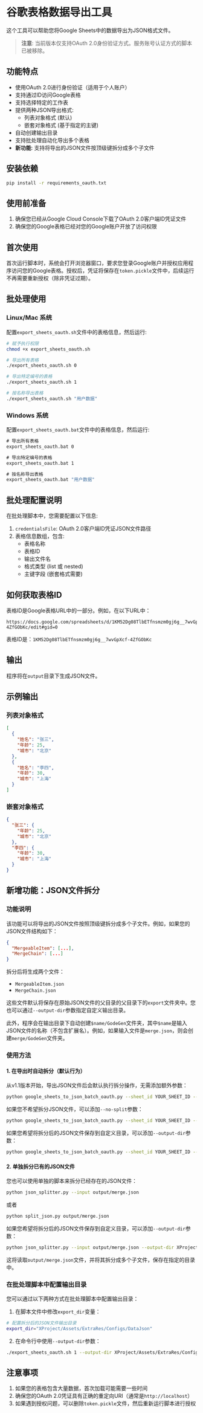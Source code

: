 # 谷歌表格数据导出工具

这个工具可以帮助您将Google Sheets中的数据导出为JSON格式文件。

> **注意**: 当前版本仅支持OAuth 2.0身份验证方式。服务账号认证方式的脚本已被移除。

## 功能特点

- 使用OAuth 2.0进行身份验证（适用于个人账户）
- 支持通过ID访问Google表格
- 支持选择特定的工作表
- 提供两种JSON导出格式:
  - 列表对象格式 (默认)
  - 嵌套对象格式 (基于指定的主键)
- 自动创建输出目录
- 支持批处理自动化导出多个表格
- **新功能**: 支持将导出的JSON文件按顶级键拆分成多个子文件

## 安装依赖

```bash
pip install -r requirements_oauth.txt
```

## 使用前准备

1. 确保您已经从Google Cloud Console下载了OAuth 2.0客户端ID凭证文件
2. 确保您的Google表格已经对您的Google账户开放了访问权限

## 首次使用

首次运行脚本时，系统会打开浏览器窗口，要求您登录Google账户并授权应用程序访问您的Google表格。授权后，凭证将保存在`token.pickle`文件中，后续运行不再需要重新授权（除非凭证过期）。

## 批处理使用

### Linux/Mac 系统

配置`export_sheets_oauth.sh`文件中的表格信息，然后运行:

```bash
# 赋予执行权限
chmod +x export_sheets_oauth.sh

# 导出所有表格
./export_sheets_oauth.sh 0

# 导出特定编号的表格
./export_sheets_oauth.sh 1

# 按名称导出表格
./export_sheets_oauth.sh "用户数据"
```

### Windows 系统

配置`export_sheets_oauth.bat`文件中的表格信息，然后运行:

```cmd
# 导出所有表格
export_sheets_oauth.bat 0

# 导出特定编号的表格
export_sheets_oauth.bat 1

# 按名称导出表格
export_sheets_oauth.bat "用户数据"
```

## 批处理配置说明

在批处理脚本中，您需要配置以下信息:

1. `credentialsFile`: OAuth 2.0客户端ID凭证JSON文件路径
2. 表格信息数组，包含:
   - 表格名称
   - 表格ID
   - 输出文件名
   - 格式类型 (list 或 nested)
   - 主键字段 (嵌套格式需要)

## 如何获取表格ID

表格ID是Google表格URL中的一部分。例如，在以下URL中：
```
https://docs.google.com/spreadsheets/d/1KM52Dg08TlbETfnsmzm0gj6g__7wvGpXcf-4ZfGObKc/edit#gid=0
```
表格ID是：`1KM52Dg08TlbETfnsmzm0gj6g__7wvGpXcf-4ZfGObKc`

## 输出

程序将在`output`目录下生成JSON文件。

## 示例输出

### 列表对象格式
```json
[
  {
    "姓名": "张三",
    "年龄": 25,
    "城市": "北京"
  },
  {
    "姓名": "李四",
    "年龄": 30,
    "城市": "上海"
  }
]
```

### 嵌套对象格式
```json
{
  "张三": {
    "年龄": 25,
    "城市": "北京"
  },
  "李四": {
    "年龄": 30,
    "城市": "上海"
  }
}
```

## 新增功能：JSON文件拆分

### 功能说明

该功能可以将导出的JSON文件按照顶级键拆分成多个子文件。例如，如果您的JSON文件结构如下：

```json
{
  "MergeableItem": [...],
  "MergeChain": [...]
}
```

拆分后将生成两个文件：
- `MergeableItem.json`
- `MergeChain.json`

这些文件默认将保存在原始JSON文件的父目录的父目录下的`export`文件夹中。您也可以通过`--output-dir`参数指定自定义输出目录。

此外，程序会在输出目录下自动创建`$name/GodeGen`文件夹，其中`$name`是输入JSON文件的名称（不包含扩展名）。例如，如果输入文件是`merge.json`，则会创建`merge/GodeGen`文件夹。

### 使用方法

#### 1. 在导出时自动拆分（默认行为）

从v1.1版本开始，导出JSON文件后会默认执行拆分操作，无需添加额外参数：

```bash
python google_sheets_to_json_batch_oauth.py --sheet_id YOUR_SHEET_ID --output output/data.json --credentials YOUR_CREDENTIALS_FILE --format sheet_grouped
```

如果您不希望拆分JSON文件，可以添加`--no-split`参数：

```bash
python google_sheets_to_json_batch_oauth.py --sheet_id YOUR_SHEET_ID --output output/data.json --credentials YOUR_CREDENTIALS_FILE --format sheet_grouped --no-split
```

如果您希望将拆分后的JSON文件保存到自定义目录，可以添加`--output-dir`参数：

```bash
python google_sheets_to_json_batch_oauth.py --sheet_id YOUR_SHEET_ID --output output/data.json --credentials YOUR_CREDENTIALS_FILE --format sheet_grouped --output-dir XProject/Assets/ExtraRes/Configs/DataJson
```

#### 2. 单独拆分已有的JSON文件

您也可以使用单独的脚本来拆分已经存在的JSON文件：

```bash
python json_splitter.py --input output/merge.json
```

或者

```bash
python split_json.py output/merge.json
```

如果您希望将拆分后的JSON文件保存到自定义目录，可以添加`--output-dir`参数：

```bash
python json_splitter.py --input output/merge.json --output-dir XProject/Assets/ExtraRes/Configs/DataJson
```

这将读取`output/merge.json`文件，并将其拆分成多个子文件，保存在指定的目录中。

### 在批处理脚本中配置输出目录

您可以通过以下两种方式在批处理脚本中配置输出目录：

1. 在脚本文件中修改`export_dir`变量：

```bash
# 配置拆分后的JSON文件输出目录
export_dir="XProject/Assets/ExtraRes/Configs/DataJson"
```

2. 在命令行中使用`--output-dir`参数：

```bash
./export_sheets_oauth.sh 1 --output-dir XProject/Assets/ExtraRes/Configs/DataJson
```

## 注意事项

1. 如果您的表格包含大量数据，首次加载可能需要一些时间
2. 确保您的OAuth 2.0凭证具有正确的重定向URI（通常是`http://localhost`）
3. 如果遇到授权问题，可以删除`token.pickle`文件，然后重新运行脚本进行授权 